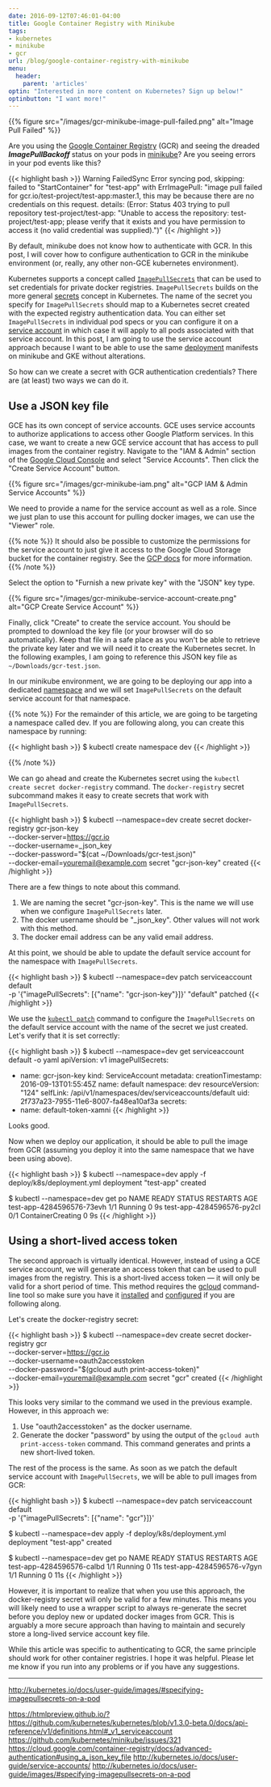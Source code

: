 ```yaml
---
date: 2016-09-12T07:46:01-04:00
title: Google Container Registry with Minikube
tags:
- kubernetes
- minikube
- gcr
url: /blog/google-container-registry-with-minikube
menu:
  header:
    parent: 'articles'
optin: "Interested in more content on Kubernetes? Sign up below!"
optinbutton: "I want more!"
---
```


{{% figure src="/images/gcr-minikube-image-pull-failed.png" alt="Image Pull Failed" %}}

Are you using the
[Google Container Registry](https://cloud.google.com/container-registry/) (GCR)
and seeing the dreaded ***ImagePullBackoff*** status on your pods in
[minikube](https://github.com/kubernetes/minikube)? Are you seeing errors in
your pod events like this?

{{< highlight bash >}}
Warning FailedSync Error syncing pod, skipping: failed to "StartContainer" for "test-app" with ErrImagePull: "image pull failed for gcr.io/test-project/test-app:master.1, this may be because there are no credentials on this request.  details: (Error: Status 403 trying to pull repository test-project/test-app: \"Unable to access the repository: test-project/test-app; please verify that it exists and you have permission to access it (no valid credential was supplied).\")"
{{< /highlight >}}

By default, minikube does not know how to authenticate with GCR. In this post, I
will cover how to configure authentication to GCR in the minikube environment
(or, really, any other non-GCE kubernetes environment).

Kubernetes supports a concept called
[`ImagePullSecrets`](http://kubernetes.io/docs/user-guide/images/#specifying-imagepullsecrets-on-a-pod)
that can be used to set credentials for private docker registries.
`ImagePullSecrets` builds on the more general
[secrets](http://kubernetes.io/docs/user-guide/secrets/) concept in Kubernetes.
The name of the secret you specify for `ImagePullSecrets` should map to a
Kubernetes secret created with the expected registry authentication data. You
can either set `ImagePullSecrets` in individual pod specs or you can configure
it on a
[service account](http://kubernetes.io/docs/user-guide/service-accounts/) in
which case it will apply to all pods associated with that service account. In
this post, I am going to use the service account approach because I want to be
able to use the same
[deployment](http://kubernetes.io/docs/user-guide/deployments/) manifests on
minikube and GKE without alterations.

So how can we create a secret with GCR authentication credentials? There are (at
least) two ways we can do it.

## Use a JSON key file

GCE has its own concept of service accounts. GCE uses service accounts to
authorize applications to access other Google Platform services. In this case,
we want to create a new GCE service account that has access to pull images from
the container registry. Navigate to the "IAM & Admin" section of the
[Google Cloud Console](https://console.cloud.google.com) and select "Service
Accounts". Then click the "Create Service Account" button.

{{% figure src="/images/gcr-minikube-iam.png" alt="GCP IAM & Admin Service Accounts" %}}

We need to provide a name for the service account as well as a role. Since we
just plan to use this account for pulling docker images, we can use the "Viewer"
role.

{{% note %}}
It should also be possible to customize the permissions for the service account
to just give it access to the Google Cloud Storage bucket for the container
registry. See the
[GCP docs](https://cloud.google.com/container-registry/docs/advanced-authentication#using_a_json_key_file)
for more information.
{{% /note %}}

Select the option to "Furnish a new private key" with the "JSON" key type.

{{% figure src="/images/gcr-minikube-service-account-create.png" alt="GCP Create Service Account" %}}

Finally, click "Create" to create the service account. You should be prompted to
download the key file (or your browser will do so automatically). Keep that file
in a safe place as you won't be able to retrieve the private key later and we
will need it to create the Kubernetes secret. In the following examples, I am
going to reference this JSON key file as `~/Downloads/gcr-test.json`.

In our minikube environment, we are going to be deploying our app into a
dedicated [namespace](http://kubernetes.io/docs/user-guide/namespaces/) and we
will set `ImagePullSecrets` on the default service account for that namespace.

{{% note %}}
For the remainder of this article, we are going to be targeting a namespace
called dev. If you are following along, you can create this namespace by
running:

{{< highlight bash >}}
$ kubectl create namespace dev
{{< /highlight >}}

{{% /note %}}

We can go ahead and create the Kubernetes secret using the `kubectl create
secret docker-registry` command. The `docker-registry` secret subcommand makes
it easy to create secrets that work with `ImagePullSecrets`.

{{< highlight bash >}}
$ kubectl --namespace=dev create secret docker-registry gcr-json-key \
          --docker-server=https://gcr.io \
          --docker-username=_json_key \
          --docker-password="$(cat ~/Downloads/gcr-test.json)" \
          --docker-email=youremail@example.com
secret "gcr-json-key" created
{{< /highlight >}}

There are a few things to note about this command.

1. We are naming the secret "gcr-json-key". This is the name we will use when we
   configure `ImagePullSecrets` later.
2. The docker username should be "_json_key". Other values will not work with
   this method.
3. The docker email address can be any valid email address.

At this point, we should be able to update the default service account for the
namespace with `ImagePullSecrets`.

{{< highlight bash >}}
$ kubectl --namespace=dev patch serviceaccount default \
          -p '{"imagePullSecrets": [{"name": "gcr-json-key"}]}'
"default" patched
{{< /highlight >}}

We use the
[`kubectl patch`](http://kubernetes.io/docs/user-guide/kubectl/kubectl_patch/)
command to configure the `ImagePullSecrets` on the default service account with
the name of the secret we just created. Let's verify that it is set correctly:

{{< highlight bash >}}
$ kubectl --namespace=dev get serviceaccount default -o yaml
apiVersion: v1
imagePullSecrets:
- name: gcr-json-key
kind: ServiceAccount
metadata:
  creationTimestamp: 2016-09-13T01:55:45Z
  name: default
  namespace: dev
  resourceVersion: "124"
  selfLink: /api/v1/namespaces/dev/serviceaccounts/default
  uid: 2f737a23-7955-11e6-8007-fa48ea10af3a
secrets:
- name: default-token-xamni
{{< /highlight >}}

Looks good.

Now when we deploy our application, it should be able to pull the image from GCR
(assuming you deploy it into the same namespace that we have been using above).

{{< highlight bash >}}
$ kubectl --namespace=dev apply -f deploy/k8s/deployment.yml
deployment "test-app" created

$ kubectl --namespace=dev get po
NAME                        READY     STATUS              RESTARTS   AGE
test-app-4284596576-73evh   1/1       Running             0          9s
test-app-4284596576-py2cl   0/1       ContainerCreating   0          9s
{{< /highlight >}}

## Using a short-lived access token

The second approach is virtually identical. However, instead of using a GCE
service account, we will generate an access token that can be used to pull
images from the registry. This is a short-lived access token &mdash; it will
only be valid for a short period of time. This method requires the
[gcloud](https://cloud.google.com/sdk/gcloud/) command-line tool so make sure
you have it [installed](https://cloud.google.com/sdk/downloads) and
[configured](https://cloud.google.com/sdk/docs/initializing) if you are
following along.

Let's create the docker-registry secret:

{{< highlight bash >}}
$ kubectl --namespace=dev create secret docker-registry gcr \
          --docker-server=https://gcr.io \
          --docker-username=oauth2accesstoken \
          --docker-password="$(gcloud auth print-access-token)" \
          --docker-email=youremail@example.com
secret "gcr" created
{{< /highlight >}}

This looks very similar to the command we used in the previous example. However,
in this approach we:

1. Use "oauth2accesstoken" as the docker username.
2. Generate the docker "password" by using the output of the `gcloud auth
   print-access-token` command. This command generates and prints a new
   short-lived token.

The rest of the process is the same. As soon as we patch the default service account
with `ImagePullSecrets`, we will be able to pull images from GCR:

{{< highlight bash >}}
$ kubectl --namespace=dev patch serviceaccount default \
          -p '{"imagePullSecrets": [{"name": "gcr"}]}'

$ kubectl --namespace=dev apply -f deploy/k8s/deployment.yml
deployment "test-app" created

$ kubectl --namespace=dev get po
NAME                        READY     STATUS    RESTARTS   AGE
test-app-4284596576-calbd   1/1       Running   0          11s
test-app-4284596576-v7gyn   1/1       Running   0          11s
{{< /highlight >}}

However, it is important to realize that when you use this approach, the
docker-registry secret will only be valid for a few minutes. This means you will
likely need to use a wrapper script to always re-generate the secret before you
deploy new or updated docker images from GCR. This is arguably a more secure
approach than having to maintain and securely store a long-lived service account
key file.

While this article was specific to authenticating to GCR, the same principle
should work for other container registries. I hope it was helpful. Please let me
know if you run into any problems or if you have any suggestions.

---

http://kubernetes.io/docs/user-guide/images/#specifying-imagepullsecrets-on-a-pod

https://htmlpreview.github.io/?https://github.com/kubernetes/kubernetes/blob/v1.3.0-beta.0/docs/api-reference/v1/definitions.html#_v1_serviceaccount
https://github.com/kubernetes/minikube/issues/321
https://cloud.google.com/container-registry/docs/advanced-authentication#using_a_json_key_file
http://kubernetes.io/docs/user-guide/service-accounts/
http://kubernetes.io/docs/user-guide/images/#specifying-imagepullsecrets-on-a-pod
